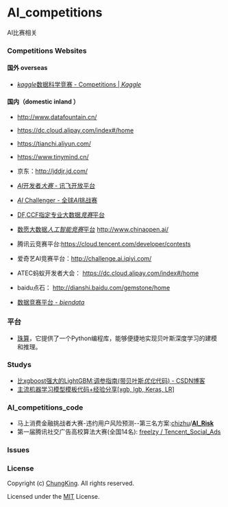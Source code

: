 # AI_competitions
AI比赛相关

### Competitions Websites


#### 国外 overseas

* [*kaggle*数据科学竞赛 - Competitions | *Kaggle*](https://www.kaggle.com/competitions)


#### 国内（domestic inland ）

* http://www.datafountain.cn/
* https://dc.cloud.alipay.com/index#/home
* https://tianchi.aliyun.com/
* https://www.tinymind.cn/
* 京东：http://jddjr.jd.com/

* [*AI*开发者*大赛* - 讯飞开放平台](http://challenge.xfyun.cn/)
* [*AI* Challenger - 全球*AI*挑战赛](https://challenger.ai/)
* [DF,CCF指定专业大数据*竞赛*平台](http://www.datafountain.cn/)
* [数愿大数据*人工智能竞赛*平台](http://www.baidu.com/link?url=2RYTEQqr9ErSZvnf-ilxaDxf6SqrXCupMqXzHXSVVEuVtIzjin_tyZqtONtoeSRV)
http://www.chinaopen.ai/

* 腾讯云竞赛平台:https://cloud.tencent.com/developer/contests

* 爱奇艺AI竞赛平台：http://challenge.ai.iqiyi.com/

* ATEC蚂蚁开发者大会： https://dc.cloud.alipay.com/index#/home

* baidu点石： http://dianshi.baidu.com/gemstone/home

* [数据竞赛平台 - *biendata*](https://www.biendata.com/)

### 平台

* [珠算](http://zhusuan.readthedocs.io)，它提供了一个Python编程库，能够便捷地实现贝叶斯深度学习的建模和推理。

### Studys

* [比xgboost强大的LightGBM:调参指南(带贝叶斯*优化*代码) - CSDN博客](https://blog.csdn.net/meyh0x5vDTk48P2/article/details/79876825)
* [主流机器学习模型模板代码+经验分享[xgb, lgb, Keras, LR]](https://blog.csdn.net/leyounger/article/details/78667538)


###  AI_competitions_code

* 马上消费金融挑战者大赛-违约用户风险预测--第三名方案:[chizhu](https://github.com/chizhu)/**[AI_Risk](https://github.com/chizhu/AI_Risk)**
* 第一届腾讯社交广告高校算法大赛(全国14名): [freelzy / Tencent_Social_Ads](https://github.com/freelzy/Tencent_Social_Ads)



### Issues


### License

Copyright (c) [ChungKing](https://github.com/HuangCongQing/AI_competitions). All rights reserved.

Licensed under the [MIT](./LICENSE) License.
